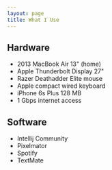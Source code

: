 ```yaml
---
layout: page
title: What I Use
---
```


## Hardware

* 2013 MacBook Air 13" (home)
* Apple Thunderbolt Display 27"
* Razer Deathadder Elite mouse
* Apple compact wired keyboard
* iPhone 6s Plus 128 MB
* 1 Gbps internet access

## Software

* Intellij Community
* Pixelmator
* Spotify
* TextMate

